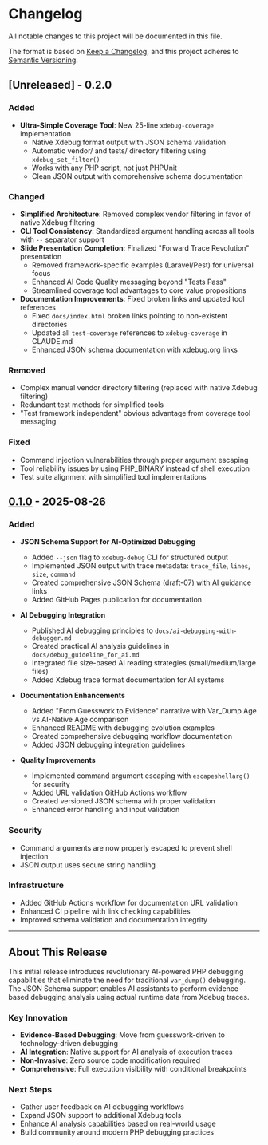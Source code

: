 # Changelog

All notable changes to this project will be documented in this file.

The format is based on [Keep a Changelog](https://keepachangelog.com/en/1.0.0/),
and this project adheres to [Semantic Versioning](https://semver.org/spec/v2.0.0.html).

## [Unreleased] - 0.2.0

### Added
- **Ultra-Simple Coverage Tool**: New 25-line `xdebug-coverage` implementation
  - Native Xdebug format output with JSON schema validation
  - Automatic vendor/ and tests/ directory filtering using `xdebug_set_filter()`
  - Works with any PHP script, not just PHPUnit
  - Clean JSON output with comprehensive schema documentation

### Changed
- **Simplified Architecture**: Removed complex vendor filtering in favor of native Xdebug filtering
- **CLI Tool Consistency**: Standardized argument handling across all tools with `--` separator support
- **Slide Presentation Completion**: Finalized "Forward Trace Revolution" presentation
  - Removed framework-specific examples (Laravel/Pest) for universal focus
  - Enhanced AI Code Quality messaging beyond "Tests Pass"
  - Streamlined coverage tool advantages to core value propositions
- **Documentation Improvements**: Fixed broken links and updated tool references
  - Fixed `docs/index.html` broken links pointing to non-existent directories
  - Updated all `test-coverage` references to `xdebug-coverage` in CLAUDE.md
  - Enhanced JSON schema documentation with xdebug.org links

### Removed  
- Complex manual vendor directory filtering (replaced with native Xdebug filtering)
- Redundant test methods for simplified tools
- "Test framework independent" obvious advantage from coverage tool messaging

### Fixed
- Command injection vulnerabilities through proper argument escaping
- Tool reliability issues by using PHP_BINARY instead of shell execution
- Test suite alignment with simplified tool implementations

## [0.1.0] - 2025-08-26

### Added
- **JSON Schema Support for AI-Optimized Debugging**
  - Added `--json` flag to `xdebug-debug` CLI for structured output
  - Implemented JSON output with trace metadata: `trace_file`, `lines`, `size`, `command`
  - Created comprehensive JSON Schema (draft-07) with AI guidance links
  - Added GitHub Pages publication for documentation

- **AI Debugging Integration**
  - Published AI debugging principles to `docs/ai-debugging-with-debugger.md`
  - Created practical AI analysis guidelines in `docs/debug_guideline_for_ai.md`
  - Integrated file size-based AI reading strategies (small/medium/large files)
  - Added Xdebug trace format documentation for AI systems

- **Documentation Enhancements**
  - Added "From Guesswork to Evidence" narrative with Var_Dump Age vs AI-Native Age comparison
  - Enhanced README with debugging evolution examples
  - Created comprehensive debugging workflow documentation
  - Added JSON debugging integration guidelines

- **Quality Improvements**
  - Implemented command argument escaping with `escapeshellarg()` for security
  - Added URL validation GitHub Actions workflow
  - Created versioned JSON schema with proper validation
  - Enhanced error handling and input validation

### Security
- Command arguments are now properly escaped to prevent shell injection
- JSON output uses secure string handling

### Infrastructure
- Added GitHub Actions workflow for documentation URL validation
- Enhanced CI pipeline with link checking capabilities
- Improved schema validation and documentation integrity

---

## About This Release

This initial release introduces revolutionary AI-powered PHP debugging capabilities that eliminate the need for traditional `var_dump()` debugging. The JSON Schema support enables AI assistants to perform evidence-based debugging analysis using actual runtime data from Xdebug traces.

### Key Innovation
- **Evidence-Based Debugging**: Move from guesswork-driven to technology-driven debugging
- **AI Integration**: Native support for AI analysis of execution traces
- **Non-Invasive**: Zero source code modification required
- **Comprehensive**: Full execution visibility with conditional breakpoints

### Next Steps
- Gather user feedback on AI debugging workflows
- Expand JSON support to additional Xdebug tools
- Enhance AI analysis capabilities based on real-world usage
- Build community around modern PHP debugging practices

[0.1.0]: https://github.com/koriym/xdebug-mcp/releases/tag/v0.1.0